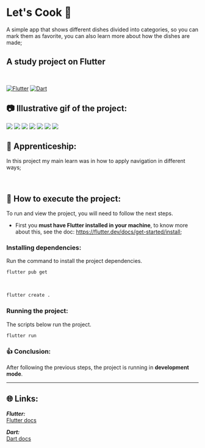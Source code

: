 # Let's Cook 🍴

A simple app that shows different dishes divided into categories, so you can mark them as favorite, you can also learn more about how the dishes are made;

## A study project on **Flutter**

<br>

[![Flutter](https://amandacleto.github.io/images-for-projects/public/images/github-readme/icon-flutter.svg)](https://flutter.dev/)
[![Dart](https://amandacleto.github.io/images-for-projects/public/images/github-readme/icon-dart.svg)](https://dart.dev/)


## 📷 Illustrative gif of the project:
![](https://amandacleto.github.io/images-for-projects/public/images/github-readme/lets-cook-main.png)
![](https://amandacleto.github.io/images-for-projects/public/images/github-readme/lets-cook-category.png)
![](https://amandacleto.github.io/images-for-projects/public/images/github-readme/lets-cook-dish.png)
![](https://amandacleto.github.io/images-for-projects/public/images/github-readme/lets-cook-dish-2.png)
![](https://amandacleto.github.io/images-for-projects/public/images/github-readme/lets-cook-favorite.png)
![](https://amandacleto.github.io/images-for-projects/public/images/github-readme/lets-cook-drawer.png)
![](https://amandacleto.github.io/images-for-projects/public/images/github-readme/lets-cook-settings.png)



## 🎇 Apprenticeship:

In this project my main learn was in how to apply navigation in different ways;

<br>


## 🚀 How to execute the project:
To run and view the project, you will need to follow the next steps.
  * First you **must have Flutter installed in your machine**, to know more about this, see the doc: https://flutter.dev/docs/get-started/install;

### Installing dependencies:
Run the command to install the project dependencies.
   ```sh
   flutter pub get
   ```
<br>

   ```sh
   flutter create .
   ```

### Running the project:
The scripts below run the project.
   ```sh
   flutter run
   ```

### 👍 Conclusion: 

After following the previous steps, the project is running in **development mode**.


---
## 🌐 Links: 
***Flutter:***<br>
[<ins>Flutter docs</ins>](https://docs.flutter.dev/)<br>

***Dart:***<br>
[<ins>Dart docs</ins>](https://dart.dev/guides/)<br>
